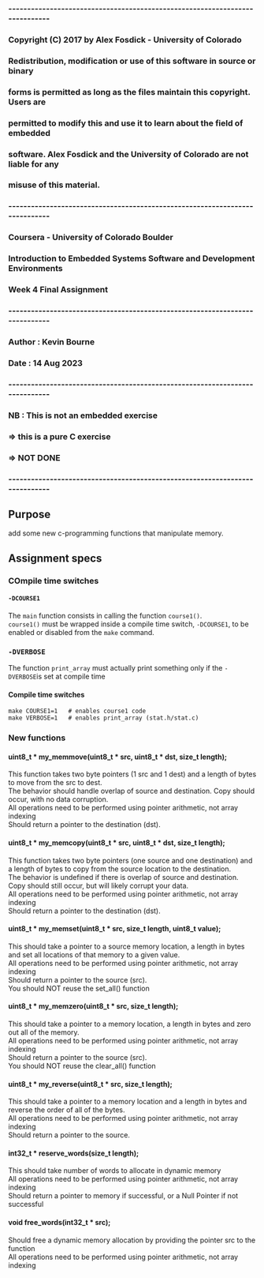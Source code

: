 ### ----------------------------------------------------------------------------
### Copyright (C) 2017 by Alex Fosdick - University of Colorado
###
### Redistribution, modification or use of this software in source or binary
### forms is permitted as long as the files maintain this copyright. Users are
### permitted to modify this and use it to learn about the field of embedded
### software. Alex Fosdick and the University of Colorado are not liable for any
### misuse of this material. 
###
### ----------------------------------------------------------------------------
### Coursera - University of Colorado Boulder
### 
### Introduction to Embedded Systems Software and Development Environments
### 
### Week 4 Final Assignment
### 
### ----------------------------------------------------------------------------
### Author : Kevin Bourne
### Date : 14 Aug 2023
### ----------------------------------------------------------------------------
### NB : This is not an embedded exercise  
### => this is a pure C exercise
### => NOT DONE
### ----------------------------------------------------------------------------

## Purpose

add some new c-programming functions that manipulate memory.

## Assignment specs

### COmpile time switches

#### `-DCOURSE1`

The `main` function consists in calling the function `course1()`.  
`course1()` must be wrapped inside a compile time switch, `-DCOURSE1`, to be enabled or disabled from the `make` command.

### `-DVERBOSE`

The function `print_array` must actually print something only if the `-DVERBOSE`is set at compile time

#### Compile time switches

    make COURSE1=1   # enables course1 code
    make VERBOSE=1   # enables print_array (stat.h/stat.c)

### New functions

#### uint8_t * my_memmove(uint8_t * src, uint8_t * dst, size_t length);

This function takes two byte pointers (1 src and 1 dest) and a length of bytes to move from the src to dest.  
The behavior should handle overlap of source and destination. Copy should occur, with no data corruption.  
All operations need to be performed using pointer arithmetic, not array indexing  
Should return a pointer to the destination (dst).  

#### uint8_t * my_memcopy(uint8_t * src, uint8_t * dst, size_t length);

This function takes two byte pointers (one source and one destination) and a length of bytes to copy from the source location to the destination.  
The behavior is undefined if there is overlap of source and destination. Copy should still occur, but will likely corrupt your data.  
All operations need to be performed using pointer arithmetic, not array indexing  
Should return a pointer to the destination (dst).  

#### uint8_t * my_memset(uint8_t * src, size_t length, uint8_t value);

This should take a pointer to a source memory location, a length in bytes and set all locations of that memory to a given value.  
All operations need to be performed using pointer arithmetic, not array indexing  
Should return a pointer to the source (src).  
You should NOT reuse the set_all() function  

#### uint8_t * my_memzero(uint8_t * src, size_t length);

This should take a pointer to a memory location, a length in bytes and zero out all of the memory.  
All operations need to be performed using pointer arithmetic, not array indexing  
Should return a pointer to the source (src).  
You should NOT reuse the clear_all() function

#### uint8_t * my_reverse(uint8_t * src, size_t length);

This should take a pointer to a memory location and a length in bytes and reverse the order of all of the bytes.  
All operations need to be performed using pointer arithmetic, not array indexing  
Should return a pointer to the source.  

#### int32_t * reserve_words(size_t length);

This should take number of words to allocate in dynamic memory  
All operations need to be performed using pointer arithmetic, not array indexing  
Should return a pointer to memory if successful, or a Null Pointer if not successful  

#### void free_words(int32_t * src);
Should free a dynamic memory allocation by providing the pointer src to the function  
All operations need to be performed using pointer arithmetic, not array indexing































